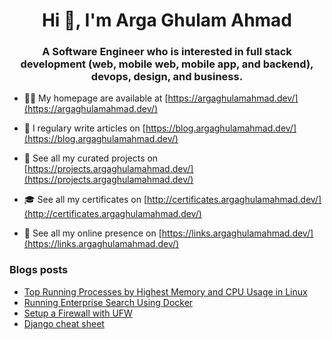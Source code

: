 <h1 align="center">Hi 👋, I'm Arga Ghulam Ahmad</h1>
<h3 align="center">A Software Engineer who is interested in full stack development (web, mobile web, mobile app, and backend), devops, design, and business.</h3>

- 👨‍💻 My homepage are available at [https://argaghulamahmad.dev/](https://argaghulamahmad.dev/)

- 📝 I regulary write articles on [https://blog.argaghulamahmad.dev/](https://blog.argaghulamahmad.dev/)

- 🚧 See all my curated projects on [https://projects.argaghulamahmad.dev/](https://projects.argaghulamahmad.dev/)

- 🎓 See all my certificates on [http://certificates.argaghulamahmad.dev/](http://certificates.argaghulamahmad.dev/)

- 🔗 See all my online presence on [https://links.argaghulamahmad.dev/](https://links.argaghulamahmad.dev/)

### Blogs posts
<!-- BLOG-POST-LIST:START -->
- [Top Running Processes by Highest Memory and CPU Usage in Linux](https://blog.argaghulamahmad.dev/2021/10/11/top-running-processes-by-highest-memory-and-cpu-usage-in-linux/)
- [Running Enterprise Search Using Docker](https://blog.argaghulamahmad.dev/2021/10/11/running-enterprise-search-using-docker/)
- [Setup a Firewall with UFW](https://blog.argaghulamahmad.dev/2021/10/11/setup-a-firewall-with-ufw/)
- [Django cheat sheet](https://blog.argaghulamahmad.dev/2021/10/11/django-cheat-sheet/)
<!-- BLOG-POST-LIST:END -->

